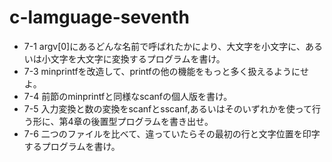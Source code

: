 # c-lamguage-seventh

- 7-1 argv[0]にあるどんな名前で呼ばれたかにより、大文字を小文字に、あるいは小文字を大文字に変換するプログラムを書け。
- 7-3 minprintfを改造して、printfの他の機能をもっと多く扱えるようにせよ。
- 7-4 前節のminprintfと同様なscanfの個人版を書け。
- 7-5 入力変換と数の変換をscanfとsscanf,あるいはそのいずれかを使って行う形に、第4章の後置型プログラムを書き出せ。
- 7-6 二つのファイルを比べて、違っていたらその最初の行と文字位置を印字するプログラムを書け。
